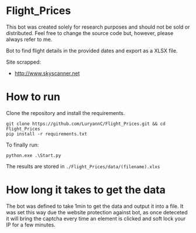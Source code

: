 # Flight_Prices
This bot was created solely for research purposes and should not be sold or distributed. Feel free to change the source code but, however, please always refer to me.

Bot to find flight details in the provided dates and export as a XLSX file.

Site scrapped:
  - http://www.skyscanner.net


# How to run

Clone the repository and install the requirements.
``` CMD
git clone https://github.com/LuryannC/Flight_Prices.git && cd Flight_Prices
pip install -r requirements.txt
```
To finally run:
``` CMD
python.exe .\Start.py
```

The results are stored in ```./Flight_Prices/data/(filename).xlxs```

# How long it takes to get the data

The bot was defined to take 1min to get the data and output it into a file.
It was set this way due the website protection against bot, as once deteceted it will bring the captcha every time an element is clicked and soft lock your IP for a few minutes.
